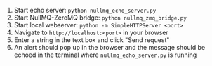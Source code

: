 1. Start echo server: `python nullmq_echo_server.py`
1. Start NullMQ-ZeroMQ bridge: `python nullmq_zmq_bridge.py`
1. Start local webserver: `python -m SimpleHTTPServer <port>`
1. Navigate to `http://localhost:<port>` in your browser
1. Enter a string in the text box and click "Send request"
1. An alert should pop up in the browser and the message should be echoed in
   the terminal where `nullmq_echo_server.py` is running
